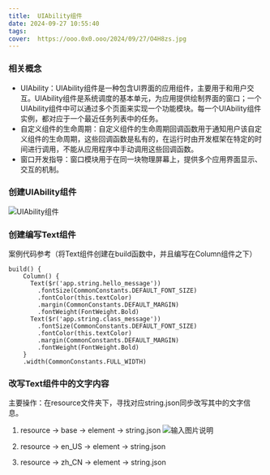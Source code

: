 ```yaml
---
title:  UIAbility组件
date: 2024-09-27 10:55:40
tags:
cover:  https://ooo.0x0.ooo/2024/09/27/O4H8zs.jpg
---
```

### 相关概念
- UIAbility：UIAbility组件是一种包含UI界面的应用组件，主要用于和用户交互。UIAbility组件是系统调度的基本单元，为应用提供绘制界面的窗口；一个UIAbility组件中可以通过多个页面来实现一个功能模块。每一个UIAbility组件实例，都对应于一个最近任务列表中的任务。
- 自定义组件的生命周期：自定义组件的生命周期回调函数用于通知用户该自定义组件的生命周期，这些回调函数是私有的，在运行时由开发框架在特定的时间进行调用，不能从应用程序中手动调用这些回调函数。
- 窗口开发指导：窗口模块用于在同一块物理屏幕上，提供多个应用界面显示、交互的机制。

### 创建UIAbility组件
![UIAbility组件](https://foruda.gitee.com/images/1725609256692957369/ed2a9c3c_484447.png "屏幕截图")

### 创建编写Text组件

案例代码参考（将Text组件创建在build函数中，并且编写在Column组件之下）

```
build() {
    Column() {
      Text($r('app.string.hello_message'))
        .fontSize(CommonConstants.DEFAULT_FONT_SIZE)
        .fontColor(this.textColor)
        .margin(CommonConstants.DEFAULT_MARGIN)
        .fontWeight(FontWeight.Bold)
      Text($r('app.string.class_message'))
        .fontSize(CommonConstants.DEFAULT_FONT_SIZE)
        .fontColor(this.textColor)
        .margin(CommonConstants.DEFAULT_MARGIN)
        .fontWeight(FontWeight.Bold)
    }
    .width(CommonConstants.FULL_WIDTH)
```

### 改写Text组件中的文字内容
主要操作：在resource文件夹下，寻找对应string.json同步改写其中的文字信息。
1. resource -> base -> element -> string.json
![输入图片说明](https://foruda.gitee.com/images/1725609826911855498/018fba86_484447.png "屏幕截图")
2. resource -> en_US -> element -> string.json

3. resource -> zh_CN -> element -> string.json